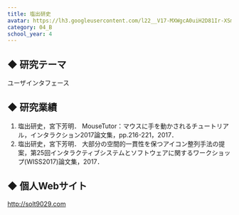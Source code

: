 ```yaml
---
title: 塩出研史
avatar: https://lh3.googleusercontent.com/l22__V17-MXWgcA0uiH2D81Ir-XSmkRSAx2nwVO2JWcFwLRGA9Z1seF5nX1xQj_s6-ay1oc20yPEERj15uPQKrOWkoxe3CKiHJl_EypBgU1YPhvQccCXhjxF2YzHFYHrITv9t35cBw3JJ2YDXSg0doAO8UeLrhXTOi-D_XNt0EOdye6lMCewDS_dHImDNy9sXOTwHVpH71ZpzIqcqFGEuUNiaeYO_clNWagGZNVCdakZCM6HRFtXf5zZRxr1c6dfMMCFtga4kk_iUDhTmtRU8jgE83qUSa19iLxaSvOoaef9aBjPwVOa3Jt3Cp75xNMv69rNRpIUjrgBXnu0j71qE9QsXeNzAeg2aAfkh1Jn2fqWVhXVZ2uFzf2IOjvlmwdp8gUxpw2NUSe77ITH_ySzzZWrpX4NKHH3NUBGd5MCu-3QRFFHCHMAE8fA9SzZoyRUAN1pG65FAJlW4Qh5BkozGcrKkVoH5OH5cekzSsmYugHfSk54kRp2WzvoTZXVWUGibBaWtjGgFSOAcMMLJP9P5n9rEYvhSLfFK66UdbOhuP2FhbscBNTrReIXQAKIjIjGzlShrPf59GRXlvKrFGyCrU5TytlhVA-s8Sf0SOa3Iz7l61Ib7nu3FA=p-s300
category: 04_B
school_year: 4
---
```


## ◆ 研究テーマ
ユーザインタフェース

## ◆ 研究業績
1. 塩出研史，宮下芳明． MouseTutor：マウスに手を動かされるチュートリアル，インタラクション2017論文集，pp.216-221，2017．
2. 塩出研史，宮下芳明． 大部分の空間的一貫性を保つアイコン整列手法の提案，第25回インタラクティブシステムとソフトウェアに関するワークショップ(WISS2017)論文集，2017．

## ◆ 個人Webサイト
http://solt9029.com
